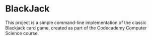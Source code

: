 # BlackJack
This project is a simple command-line implementation of the classic Blackjack card game, created as part of the Codecademy Computer Science course.
